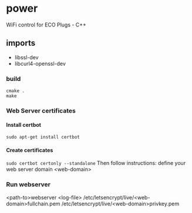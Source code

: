 # power
WiFi control for ECO Plugs - C++

## imports
- libssl-dev
- libcurl4-openssl-dev

### build
```
cmake .
make
```

### Web Server certificates

#### Install certbot
```sudo apt-get install certbot```
#### Create certificates
```sudo certbot certonly --standalone```
Then follow instructions: define your web server domain &lt;web-domain&gt;

### Run webserver

&lt;path-to&gt;webserver &lt;log-file&gt; /etc/letsencrypt/live/&lt;web-domain&gt;fullchain.pem /etc/letsencrypt/live/&lt;web-domain&gt;privkey.pem

